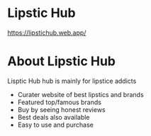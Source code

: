 # Lipstic Hub
https://lipstichub.web.app/

# About Lipstic Hub
Lisptic Hub hub is mainly for lipstice addicts
* Curater website of best lipstics and brands
* Featured top/famous brands
* Buy by seeing honest reviews
* Best deals also available
* Easy to use and purchase